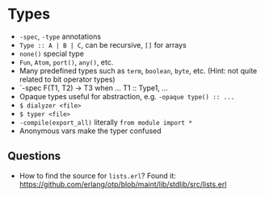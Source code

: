 Types
=====

* `-spec`, `-type` annotations
* `Type :: A | B | C`, can be recursive, `[]` for arrays
* `none()` special type
* `Fun`, `Atom`, `port()`, `any()`, etc.
* Many predefined types such as `term`, `boolean`, `byte`, etc.
(Hint: not quite related to bit operator types)
* `-spec F(T1, T2) -> T3 when ... T1 :: Type1, ...
* Opaque types useful for abstraction, e.g. `-opaque type() :: ...`
* `$ dialyzer <file>` 
* `$ typer <file>` 
* `-compile(export_all)` literally `from module import * `
* Anonymous vars make the typer confused

Questions
---------

* How to find the source for `lists.erl`?
Found it: https://github.com/erlang/otp/blob/maint/lib/stdlib/src/lists.erl
